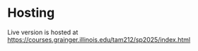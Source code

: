 # Hosting

Live version is hosted at https://courses.grainger.illinois.edu/tam212/sp2025/index.html
